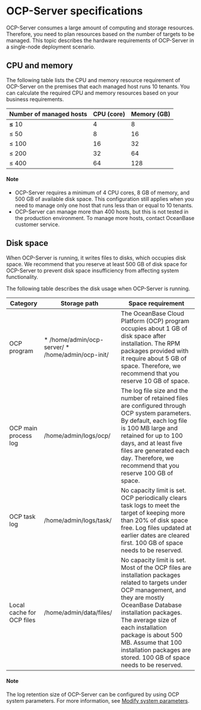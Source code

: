 # OCP-Server specifications

OCP-Server consumes a large amount of computing and storage resources. Therefore, you need to plan resources based on the number of targets to be managed. This topic describes the hardware requirements of OCP-Server in a single-node deployment scenario.

## CPU and memory

The following table lists the CPU and memory resource requirement of OCP-Server on the premises that each managed host runs 10 tenants. You can calculate the required CPU and memory resources based on your business requirements.

| **Number of managed hosts** | **CPU (core)** | **Memory (GB)** |
|-----------------------------|----------------|-----------------|
| **≤** 10                    | 4              | 8               |
| ≤ 50                        | 8              | 16              |
| ≤ 100                       | 16             | 32              |
| ≤ 200                       | 32             | 64              |
| ≤ 400                       | 64             | 128             |

  <main id="notice" type='explain'>
    <h4>Note</h4>
    <ul>
    <li>OCP-Server requires a minimum of 4 CPU cores, 8 GB of memory, and 500 GB of available disk space. This configuration still applies when you need to manage only one host that runs less than or equal to 10 tenants.</li>
    <li>OCP-Server can manage more than 400 hosts, but this is not tested in the production environment. To manage more hosts, contact OceanBase customer service.</li>
    </ul>
  </main>

## Disk space

When OCP-Server is running, it writes files to disks, which occupies disk space. We recommend that you reserve at least 500 GB of disk space for OCP-Server to prevent disk space insufficiency from affecting system functionality.

The following table describes the disk usage when OCP-Server is running.

|       **Category** |  **Storage path**  |     **Space requirement**   |
|---------------------------|---|--|
| OCP program               | * /home/admin/ocp-server/   * /home/admin/ocp-init/    | The OceanBase Cloud Platform (OCP) program occupies about 1 GB of disk space after installation. The RPM packages provided with it require about 5 GB of space. Therefore, we recommend that you reserve 10 GB of space. |
| OCP main process log      | /home/admin/logs/ocp/     | The log file size and the number of retained files are configured through OCP system parameters.  By default, each log file is 100 MB large and retained for up to 100 days, and at least five files are generated each day. Therefore, we recommend that you reserve 100 GB of space.        |
| OCP task log              | /home/admin/logs/task/    | No capacity limit is set. OCP periodically clears task logs to meet the target of keeping more than 20% of disk space free. Log files updated at earlier dates are cleared first. 100 GB of space needs to be reserved.    |
| Local cache for OCP files | /home/admin/data/files/  | No capacity limit is set. Most of the OCP files are installation packages related to targets under OCP management, and they are mostly OceanBase Database installation packages. The average size of each installation package is about 500 MB. Assume that 100 installation packages are stored. 100 GB of space needs to be reserved. |

  <main id="notice" type='explain'>
    <h4>Note</h4>
    <p>The log retention size of OCP-Server can be configured by using OCP system parameters. For more information, see <a href="../../../../../1600.system-management-features/300.manage-system-parameter/200.modify-system-parameters.md">Modify system parameters</a>.</p>
  </main>
